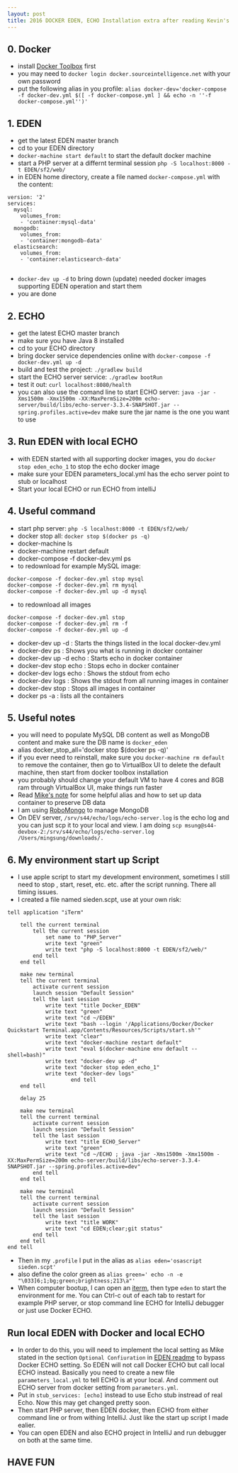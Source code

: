 ```yaml
---
layout: post
title: 2016 DOCKER EDEN, ECHO Installation extra after reading Kevin's note
---  
```

 
## 0. Docker
* install [Docker Toolbox](https://www.docker.com/products/docker-toolbox) first
* you may need to `docker login docker.sourceintelligence.net` with your own password
* put the following alias in you profile: 
`alias docker-dev='docker-compose -f docker-dev.yml $([ -f docker-compose.yml ] && echo -n ''-f docker-compose.yml'')'`

## 1. EDEN

* get the latest EDEN master branch
* cd to your EDEN directory
* `docker-machine start default` to start the default docker machine
* start a PHP server at a differnt terminal session `php -S localhost:8000 -t EDEN/sf2/web/`
* in EDEN home directory, create a file named `docker-compose.yml` with the content:

```
version: '2'
services:
  mysql:
    volumes_from:
    - 'container:mysql-data'
  mongodb:
    volumes_from:
    - 'container:mongodb-data'
  elasticsearch:
    volumes_from:
    - 'container:elasticsearch-data'
    
```
* `docker-dev up -d` to bring down (update) needed docker images supporting EDEN operation and start them
* you are done



## 2. ECHO

* get the latest ECHO master branch
* make sure you have Java 8 installed
* cd to your ECHO directory
* bring docker service dependencies online with `docker-compose -f docker-dev.yml up -d`
* build and test the project: `./gradlew build`
* start the ECHO server service: `./gradlew bootRun`
* test it out: `curl localhost:8080/health`
* you can also use the comand line to start ECHO server: `java -jar -Xms1500m -Xmx1500m -XX:MaxPermSize=200m echo-server/build/libs/echo-server-3.3.4-SNAPSHOT.jar --spring.profiles.active=dev` make sure the jar name is the one you want to use

## 3. Run EDEN with local ECHO

* with EDEN started with all supporting docker images, you do `docker stop eden_echo_1` to stop the echo docker image
* make sure your EDEN parameters_local.yml has the echo server point to stub or localhost
* Start your local ECHO or run ECHO from intelliJ


## 4. Useful command

* start php server: `php -S localhost:8000 -t EDEN/sf2/web/`
* docker stop all: `docker stop $(docker ps -q)`
* docker-machine ls
* docker-machine restart default
* docker-compose -f docker-dev.yml ps
* to redownload for example MySQL image:

```
docker-compose -f docker-dev.yml stop mysql
docker-compose -f docker-dev.yml rm mysql
docker-compose -f docker-dev.yml up -d mysql
```
* to redownload all images

```
docker-compose -f docker-dev.yml stop
docker-compose -f docker-dev.yml rm -f
docker-compose -f docker-dev.yml up -d
```
* docker-dev up -d : Starts the things listed in the local docker-dev.yml
* docker-dev ps : Shows you what is running in docker container
* docker-dev up -d echo : Starts echo in docker container
* docker-dev stop echo : Stops echo in docker container
* docker-dev logs echo : Shows the stdout from echo
* docker-dev logs : Shows the stdout from all running images in container
* docker-dev stop : Stops all images in container
* docker ps -a : lists all the containers
   

## 5. Useful notes
* you will need to populate MySQL DB content as well as MongoDB content and make sure the DB name is `docker_eden`
* alias docker_stop_all='docker stop $(docker ps -q)'
* if you ever need to reinstall, make sure you `docker-machine rm default` to remove the container, then go to VirtualBox UI to delete the default machine, then start from docker toolbox installation
* you probably should change your default VM to have 4 cores and 8GB ram through VirtualBox UI, make things run faster
* Read [Mike's note](https://github.com/Source-Intelligence/svctemplate/wiki/Docker-Tips) for some helpful alias and how to set up data container to preserve DB data
* I am using [RoboMongo](https://robomongo.org/download) to manage MongoDB
* On DEV server, `/srv/s44/echo/logs/echo-server.log` is the echo log and you can just scp it to your local and view.  I am doing `scp msung@s44-devbox-2:/srv/s44/echo/logs/echo-server.log /Users/mingsung/downloads/.`

## 6. My environment start up Script
* I use apple script to start my development environment, sometimes I still need to stop , start, reset, etc. etc. after the script running. There all timing issues.
* I created a file named sieden.scpt, use at your own risk: 
    
```
tell application "iTerm"
	
	tell the current terminal
		tell the current session
			set name to "PHP_Server"
			write text "green"
			write text "php -S localhost:8000 -t EDEN/sf2/web/"
		end tell
	end tell
	
	make new terminal
	tell the current terminal
		activate current session
		launch session "Default Session"
		tell the last session
			write text "title Docker_EDEN"			write text "green"			write text "cd ~/EDEN"			write text "bash --login '/Applications/Docker/Docker Quickstart Terminal.app/Contents/Resources/Scripts/start.sh'"			write text "clear"			write text "docker-machine restart default"			write text "eval $(docker-machine env default --shell=bash)"			write text "docker-dev up -d"			write text "docker stop eden_echo_1"
			write text "docker-dev logs"					end tell
	end tell
	
	delay 25
	
	make new terminal
	tell the current terminal
		activate current session
		launch session "Default Session"
		tell the last session
			write text "title ECHO_Server"
			write text "green"
			write text "cd ~/ECHO ; java -jar -Xms1500m -Xmx1500m -XX:MaxPermSize=200m echo-server/build/libs/echo-server-3.3.4-SNAPSHOT.jar --spring.profiles.active=dev"
		end tell
	end tell
	
	make new terminal
	tell the current terminal
		activate current session
		launch session "Default Session"
		tell the last session
			write text "title WORK"
			write text "cd EDEN;clear;git status"
		end tell
	end tell
end tell

```
* Then in my `.profile` I put in the alias as `alias eden='osascript sieden.scpt'`
* also define the color green as `alias green=' echo -n -e "\033]6;1;bg;green;brightness;213\a"'`
* When computer bootup, I can open an [iterm](https://iterm2.com/), then type `eden` to start the environment for me. You can Ctrl-c out of each tab to restart for example PHP server, or stop command line ECHO for IntelliJ debugger or just use Docker ECHO.

## Run local EDEN with Docker and local ECHO

* In order to do this, you will need to implement the local setting as Mike stated in the section `Optional Confiuration` in [EDEN readme](https://github.com/Source-Intelligence/EDEN) to bypass Docker ECHO setting.  So EDEN will not call Docker ECHO but call local ECHO instead. Basically you need to create a new file  `parameters_local.yml` to tell ECHO is at your local.  And comment out ECHO server from docker setting from `parameters.yml`.
* Put in `stub_services: [echo]` instead to use Echo stub instread of real Echo.  Now this may get changed pretty soon. 
* Then start PHP server, then EDEN docker, then ECHO from either command line or from withing IntelliJ.  Just like the start up script I made ealier.
* You can open EDEN and also ECHO project in IntelliJ and run debugger on both at the same time.



## HAVE FUN



